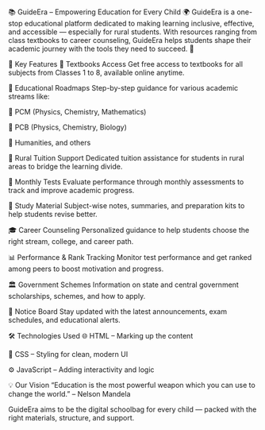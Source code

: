 📚 GuideEra – Empowering Education for Every Child 🌍
GuideEra is a one-stop educational platform dedicated to making learning inclusive, effective, and accessible — especially for rural students. With resources ranging from class textbooks to career counseling, GuideEra helps students shape their academic journey with the tools they need to succeed. 🚀

🌟 Key Features
📘 Textbooks Access
Get free access to textbooks for all subjects from Classes 1 to 8, available online anytime.

🧭 Educational Roadmaps
Step-by-step guidance for various academic streams like:

📐 PCM (Physics, Chemistry, Mathematics)

🧬 PCB (Physics, Chemistry, Biology)

📜 Humanities, and others

🏫 Rural Tuition Support
Dedicated tuition assistance for students in rural areas to bridge the learning divide.

📆 Monthly Tests
Evaluate performance through monthly assessments to track and improve academic progress.

📂 Study Material
Subject-wise notes, summaries, and preparation kits to help students revise better.

🎓 Career Counseling
Personalized guidance to help students choose the right stream, college, and career path.

📊 Performance & Rank Tracking
Monitor test performance and get ranked among peers to boost motivation and progress.

🏛️ Government Schemes
Information on state and central government scholarships, schemes, and how to apply.

📌 Notice Board
Stay updated with the latest announcements, exam schedules, and educational alerts.

🛠️ Technologies Used
🌐 HTML – Marking up the content

🎨 CSS – Styling for clean, modern UI

⚙️ JavaScript – Adding interactivity and logic

💡 Our Vision
“Education is the most powerful weapon which you can use to change the world.” – Nelson Mandela

GuideEra aims to be the digital schoolbag for every child — packed with the right materials, structure, and support.

